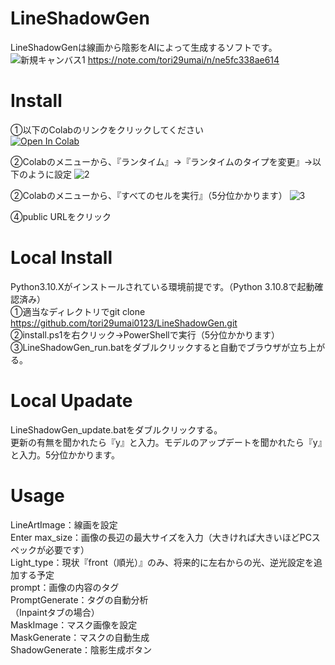 # LineShadowGen
LineShadowGenは線画から陰影をAIによって生成するソフトです。<br>
![新規キャンバス1](https://github.com/tori29umai0123/LineShadowGen/assets/72191117/77f49190-871b-4e1b-9935-134de2c480e4)
https://note.com/tori29umai/n/ne5fc338ae614<br>

# Install
①以下のColabのリンクをクリックしてください<br>
 [![Open In Colab](https://colab.research.google.com/assets/colab-badge.svg)](https://colab.research.google.com/github/tori29umai0123/LineShadowGen/blob/master/LineShadowGen.ipynb)

②Colabのメニューから、『ランタイム』→『ランタイムのタイプを変更』→以下のように設定
![2](https://github.com/tori29umai0123/LineShadowGen/assets/72191117/f8cfa7ac-ed29-4353-bb0c-dd55a1a43137)

②Colabのメニューから、『すべてのセルを実行』（5分位かかります）
![3](https://github.com/tori29umai0123/LineShadowGen/assets/72191117/2eb56121-b061-4f26-9503-e078269fd27f)

④public URLをクリック

# Local Install
Python3.10.Xがインストールされている環境前提です。（Python 3.10.8で起動確認済み）<br>
①適当なディレクトリでgit clone https://github.com/tori29umai0123/LineShadowGen.git<br>
②install.ps1を右クリック→PowerShellで実行（5分位かかります）<br>
③LineShadowGen_run.batをダブルクリックすると自動でブラウザが立ち上がる。<br>

# Local Upadate
LineShadowGen_update.batをダブルクリックする。<br>
更新の有無を聞かれたら『y』と入力。モデルのアップデートを聞かれたら『y』と入力。5分位かかります。<br>

# Usage
LineArtImage：線画を設定<br>
Enter max_size：画像の長辺の最大サイズを入力（大きければ大きいほどPCスペックが必要です）<br>
Light_type：現状『front（順光）』のみ、将来的に左右からの光、逆光設定を追加する予定<br>
prompt：画像の内容のタグ<br>
PromptGenerate：タグの自動分析<br>
（Inpaintタブの場合）<br>
MaskImage：マスク画像を設定<br>
MaskGenerate：マスクの自動生成<br>
ShadowGenerate：陰影生成ボタン
